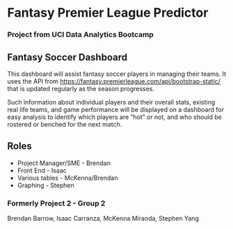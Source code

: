 # Fantasy Premier League Predictor

### Project from UCI Data Analytics Bootcamp


## Fantasy Soccer Dashboard

This dashboard will assist fantasy soccer players in managing their teams. It uses the API from https://fantasy.premierleague.com/api/bootstrap-static/ that is updated regularly as the season progresses.

Such information about individual players and their overall stats, existing real life teams, and game performance will be displayed on a dashboard for easy analysis to identify which players are “hot” or not, and who should be rostered or benched for the next match.



## Roles
- Project Manager/SME - Brendan
- Front End - Isaac
- Various tables - McKenna/Brendan
- Graphing - Stephen




### Formerly Project 2 - Group 2
Brendan Barrow, Isaac Carranza, McKenna Miranda, Stephen Yang

